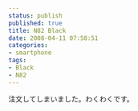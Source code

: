```yaml
---
status: publish
published: true
title: N82 Black
date: 2008-04-11 07:58:51
categories:
- smartphone
tags:
- Black
- N82
---
```

注文してしまいました。わくわくです。
